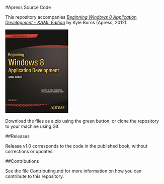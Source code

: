 #Apress Source Code

This repository accompanies [*Beginning Windows 8 Application Development - XAML Edition*](http://www.apress.com/9781430245667) by Kyle Burns (Apress, 2012).

![Cover image](9781430245667.jpg)

Download the files as a zip using the green button, or clone the repository to your machine using Git.

##Releases

Release v1.0 corresponds to the code in the published book, without corrections or updates.

##Contributions

See the file Contributing.md for more information on how you can contribute to this repository.
